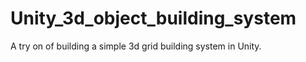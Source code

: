 # Unity_3d_object_building_system

A try on of building a simple 3d grid building system in Unity. 
